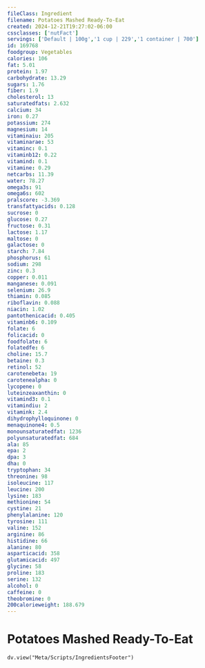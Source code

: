 ```yaml
---
fileClass: Ingredient
filename: Potatoes Mashed Ready-To-Eat
created: 2024-12-21T19:27:02-06:00
cssclasses: ['nutFact']
servings: ['Default | 100g','1 cup | 229','1 container | 700']
id: 169768
foodgroup: Vegetables
calories: 106
fat: 5.01
protein: 1.97
carbohydrate: 13.29
sugars: 1.76
fiber: 1.9
cholesterol: 13
saturatedfats: 2.632
calcium: 34
iron: 0.27
potassium: 274
magnesium: 14
vitaminaiu: 205
vitaminarae: 53
vitaminc: 0.1
vitaminb12: 0.22
vitamind: 0.1
vitamine: 0.29
netcarbs: 11.39
water: 78.27
omega3s: 91
omega6s: 602
pralscore: -3.369
transfattyacids: 0.128
sucrose: 0
glucose: 0.27
fructose: 0.31
lactose: 1.17
maltose: 0
galactose: 0
starch: 7.84
phosphorus: 61
sodium: 298
zinc: 0.3
copper: 0.011
manganese: 0.091
selenium: 26.9
thiamin: 0.085
riboflavin: 0.088
niacin: 1.02
pantothenicacid: 0.405
vitaminb6: 0.109
folate: 6
folicacid: 0
foodfolate: 6
folatedfe: 6
choline: 15.7
betaine: 0.3
retinol: 52
carotenebeta: 19
carotenealpha: 0
lycopene: 0
luteinzeaxanthin: 0
vitamind3: 0.1
vitamindiu: 2
vitamink: 2.4
dihydrophylloquinone: 0
menaquinone4: 0.5
monounsaturatedfat: 1236
polyunsaturatedfat: 684
ala: 85
epa: 2
dpa: 3
dha: 0
tryptophan: 34
threonine: 98
isoleucine: 117
leucine: 200
lysine: 183
methionine: 54
cystine: 21
phenylalanine: 120
tyrosine: 111
valine: 152
arginine: 86
histidine: 66
alanine: 80
asparticacid: 358
glutamicacid: 497
glycine: 58
proline: 183
serine: 132
alcohol: 0
caffeine: 0
theobromine: 0
200calorieweight: 188.679
---
```


# Potatoes Mashed Ready-To-Eat

```dataviewjs
dv.view("Meta/Scripts/IngredientsFooter")
```